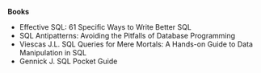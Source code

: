 **Books**
- Effective SQL: 61 Specific Ways to Write Better SQL
- SQL Antipatterns: Avoiding the Pitfalls of Database Programming
- Viescas J.L. SQL Queries for Mere Mortals: A Hands-on Guide to Data Manipulation in SQL
- Gennick J. SQL Pocket Guide
